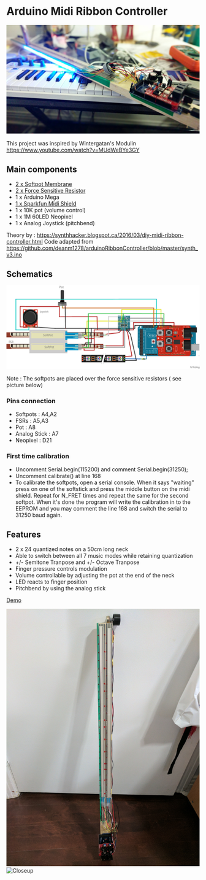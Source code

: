 # Arduino Midi Ribbon Controller

[![Demo](/3.jpg)](https://www.youtube.com/watch?v=UU3WkZmNJEc)

This project was inspired by Wintergatan's Modulin https://www.youtube.com/watch?v=MUdWeBYe3GY

## Main components

 
* [2 x Softpot Membrane](https://www.sparkfun.com/products/8681)
* [2 x Force Sensitive Resistor](https://www.sparkfun.com/products/9674)
* 1 x Arduino Mega
* [1 x Sparkfun Midi Shield](https://www.sparkfun.com/products/12898)
* 1 x 10K pot (volume control)
* 1 x 1M 60LED Neopixel
* 1 x Analog Joystick (pitchbend)

Theory by : https://synthhacker.blogspot.ca/2016/03/diy-midi-ribbon-controller.html
Code adapted from https://github.com/deanm1278/arduinoRibbonController/blob/master/synth_v3.ino

## Schematics 
![Schematics](/schematics_bb.png)

Note : The softpots are placed over the force sensitive resistors ( see picture below)

### Pins connection

* Softpots : A4,A2
* FSRs : A5,A3
* Pot : A8
* Analog Stick : A7
* Neopixel : D21

### First time calibration
* Uncomment Serial.begin(115200) and comment Serial.begin(31250);
* Uncomment calibrate() at line 168
* To calibrate the softpots, open a serial console. When it says "waiting" press on one of the softstick and press the middle button on the midi shield. Repeat for N_FRET times and repeat the same for the second softpot. When it's done the program will write the calibration in to the EEPROM and you may comment the line 168 and switch the serial to 31250 baud again. 

## Features

* 2 x 24 quantized notes on a 50cm long neck
* Able to switch between all 7 music modes while retaining quantization
* +/- Semitone Tranpose and +/- Octave Tranpose
* Finger pressure controls modulation
* Volume controllable by adjusting the pot at the end of the neck
* LED reacts to finger position
* Pitchbend by using the analog stick

[Demo](https://youtu.be/UU3WkZmNJEc)



![Complete](/1.jpg)
![Closeup](/2.jpg)
